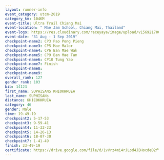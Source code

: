 ```yaml
---
layout: runner-info 
event_category: utcm-2019 
category_km: 104KM 
event-title: Ultra Trail Chiang Mai 
event-location: " Mae Jam School, Chiang Mai, Thailand" 
event-logo: https://res.cloudinary.com/raceyaya/image/upload/v1569217001/logo/ultra-trail-chiangmai_ay7efp.jpg 
event-date: "31 Aug - 1 Sep 2019" 
checkpoint-name2: CP3 Pao Pong Pieng 
checkpoint-name3: CP5 Mae Malor 
checkpoint-name4: CP6 Ban Mae Wak  
checkpoint-name5: CP9 Ban Mae Tan 
checkpoint-name6: CP10 Tung Yao 
checkpoint-name7: Finish 
checkpoint-name8: 
checkpoint-name9: 
overall_rank: 127
gender_rank: 103
bib: 14123
first_name: SUPHISANS KHIOKHRUEA
last_name: SUPHISANs
distance: KHIEOKHRUEA
category: 46
gender: Male
time: 19-49-19
checkpoint2: 5-17-53
checkpoint3: 9-59-41
checkpoint4: 11-33-23
checkpoint5: 14-26-13
checkpoint6: 18-07-30
checkpoint7: 1-41-49
finish: 23-49-19
certificate: https://drive.google.com/file/d/1vVrz4mi4rJLod4JBHocdeD2fYA5MYLU9/view?usp=sharing
---
```

